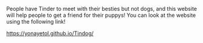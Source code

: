 People have Tinder to meet with their besties but not dogs, and this website will help people to get a friend for their puppys!
You can look at the website using the following link!

https://yonayetol.github.io/Tindog/
